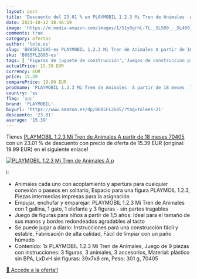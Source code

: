 ```yaml
---
layout: post
title: 'Descuento del 23.01 % en PLAYMOBIL 1.2.3 Mi Tren de Animales  A p'
date: 2021-10-12 18:46:19
image: 'https://m.media-amazon.com/images/I/51yOgrhL-TL._SL500_._SL400_.jpg'
comments: true
category: ofertas
author: 'tole.es'
slug: 'B085FL2G95-es PLAYMOBIL 1.2.3 Mi Tren de Animales A partir de 18 meses...'
sku: 'B085FL2G95-es'
tags: [ 'Figuras de juguete de construcción','Juegos de construcción para niños','Juguetes','Juguetes y juegos','playmobil', ]
actualPrice: 15.39 EUR
currency: EUR
price: 15.39
comparePrice: 19.99 EUR
prodname: 'PLAYMOBIL 1.2.3 Mi Tren de Animales  A partir de 18 meses  70405 '
country: 'es'
flag: '🇪🇸'
brand: 'PLAYMOBIL'
buyurl: 'https://www.amazon.es/dp/B085FL2G95/?tag=tolees-21'
descuento: '23.01'
average: '15.39'
---
```


Tienes [PLAYMOBIL 1.2.3 Mi Tren de Animales  A partir de 18 meses  70405 ](https://www.amazon.es/dp/B085FL2G95/?tag=tolees-21) con un 23.01 % de descuento con precio de oferta de 15.39 EUR (original: 19.99 EUR) en el siguiente enlace!

[![PLAYMOBIL 1.2.3 Mi Tren de Animales  A p](https://m.media-amazon.com/images/I/51yOgrhL-TL._SL500_._SL400_.jpg)](https://www.amazon.es/dp/B085FL2G95/?tag=tolees-21)

ℹ️:

- Animales cada uno con acoplamiento y apertura para cualquier conexión o paseos en solitario, Espacio para una figura PLAYMOIL 1.2.3, Piezas intermedias impresas para la asignación
- Empujar, enchufar y emparejar: PLAYMOBIL 1.2.3 Mi Tren de Animales con 1 gallina, 1 gato, 1 elefante y 3 figuras - sin partes tragables
- Juego de figuras para niños a partir de 1,5 años: Ideal para el tamaño de sus manos y bordes redondeados agradables al tacto
- Se puede jugar a diario: Instrucciones para una construcción fácil y estable, Fabricación de alta calidad, Fácil de limpiar con un paño húmedo
- Contenido: 1x PLAYMOBIL 1.2.3 Mi Tren de Animales, Juego de 9 piezas con instrucciones: 3 figuras, 3 animales, 3 accesorios, Material: plástico sin BPA, LxDxH sin figuras: 39x7x8 cm, Peso: 301 g, 70405

[🛒 Accede a la oferta!!](https://www.amazon.es/dp/B085FL2G95/?tag=tolees-21)
